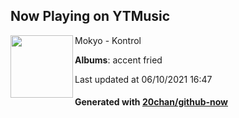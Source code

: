## Now Playing on YTMusic

[<img align="left" width="100" src="https://lh3.googleusercontent.com/71Ur0P4AJrEXAT7z1s-EP9fXMbIUfh5m9AUqkykCh4ZBvkTKzIoxH0BKlshkpSWrh6rqhvGKe809zBYQpQ">](https://music.youtube.com/watch?v=wdcxacN5y7M)

Mokyo - Kontrol

**Albums**: accent fried

Last updated at 06/10/2021 16:47

#### Generated with [20chan/github-now](https://github.com/20chan/github-now)
